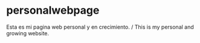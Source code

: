 # personalwebpage
Esta es mi pagina web personal y en crecimiento. / This is my personal and growing website. 
